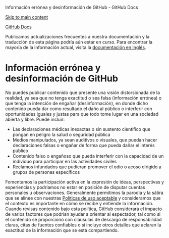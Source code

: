 Información errónea y desinformación de GitHub - GitHub Docs

[Skip to main content](#main-content)

[](/es)[GitHub Docs](/es)

Publicamos actualizaciones frecuentes a nuestra documentación y la traducción de esta página podría aún estar en curso. Para encontrar la mayoría de la información actual, visita la [documentación en inglés](/en).

Información errónea y desinformación de GitHub
==========

No puedes publicar contenido que presente una visión distorsionada de la realidad, ya sea que no tenga exactitud o sea falsa (información errónea) o que tenga la intención de engañar (desinformación), en donde dicho contenido pueda dar como resultado el daño al público o interferir con oportunidades iguales y justas para que todo tome lugar en una sociedad abierta y libre. Puede incluir:

* Las declaraciones médicas inexactas o sin sustento científico que pongan en peligro la salud o seguridad pública
* Medios manipulados, ya sean auditivos o visuales, que puedan hacer declaraciones falsas o engañar de forma que pueda dañar el interés público
* Contenido falso o engañoso que pueda interferir con la capacidad de un individuo para participar en las actividades civiles
* Reclamos infundados que pudieran promover el odio o acoso dirigido a grupos de personas específicos

Fomentamos la participación activa en la expresión de ideas, perspectivas y experiencias y podríamos no estar en posición de disputar cuentas personales u observaciones. Generalmente permitimos la parodia y la sátira que se alinee con nuestras [Políticas de uso aceptable](/es/github/site-policy/github-acceptable-use-policies) y consideramos que el contexto es importante en cómo se recibe y entiende la información. Cuando revisas contenido bajo esta política, GitHub considerará el impacto de varios factores que podrían ayudar a orientar al espectador, tal como si el contenido se proporcionó con cláusulas de descargo de responsabilidad claras, citas de fuentes confiables o si incluye otros detalles que aclaran la exactitud de la información que se está compartiendo.
